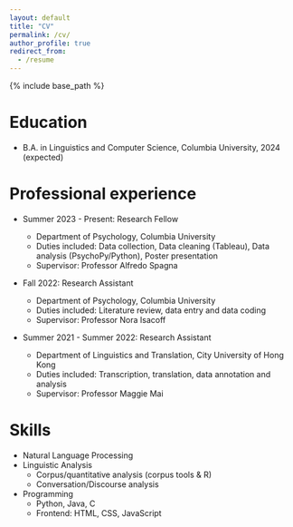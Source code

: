 ```yaml
---
layout: default
title: "CV"
permalink: /cv/
author_profile: true
redirect_from:
  - /resume
---
```


{% include base_path %}

Education
======
* B.A. in Linguistics and Computer Science, Columbia University, 2024
(expected)

Professional experience
======
* Summer 2023 - Present: Research Fellow
  * Department of Psychology, Columbia University
  * Duties included: Data collection, Data cleaning (Tableau), Data analysis (PsychoPy/Python), Poster presentation
  * Supervisor: Professor Alfredo Spagna

* Fall 2022: Research Assistant
  * Department of Psychology, Columbia University
  * Duties included: Literature review, data entry and data coding
  * Supervisor: Professor Nora Isacoff

* Summer 2021 - Summer 2022: Research Assistant
  * Department of Linguistics and Translation, City University of Hong Kong
  * Duties included: Transcription, translation, data annotation and analysis
  * Supervisor: Professor Maggie Mai


Skills
======
* Natural Language Processing
* Linguistic Analysis
  * Corpus/quantitative analysis (corpus tools & R)
  * Conversation/Discourse analysis
* Programming
  * Python, Java, C
  * Frontend: HTML, CSS, JavaScript

